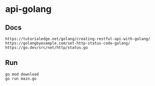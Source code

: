# api-golang

## Docs
```
https://tutorialedge.net/golang/creating-restful-api-with-golang/
https://golangbyexample.com/set-http-status-code-golang/
https://go.dev/src/net/http/status.go
```

## Run
```
go mod download
go run main.go
```
